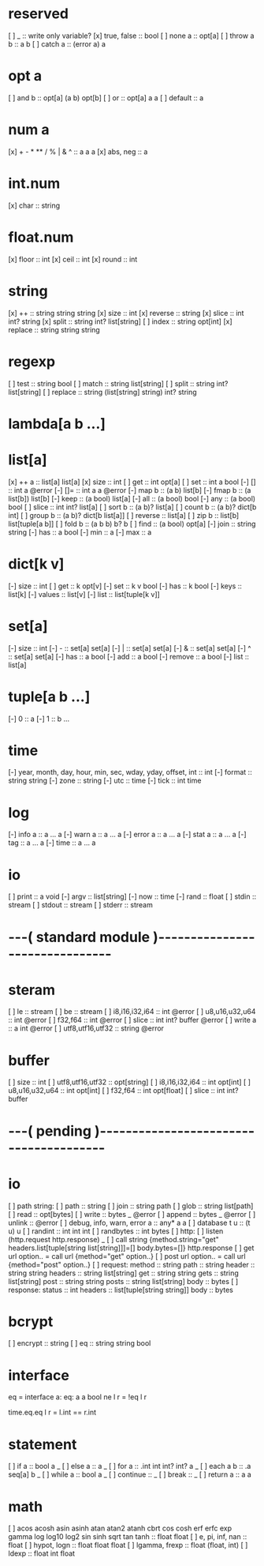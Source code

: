 # reserved
[ ] _            :: write only variable?
[x] true, false  :: bool
[ ] none a       :: opt[a]
[ ] throw a b    :: a b
[ ] catch a      :: (error a) a

# opt a
[ ] and b    :: opt[a] (a b) opt[b]
[ ] or       :: opt[a] a a
[ ] default  :: a

# num a
[x] + - * ** / % | & ^ :: a a a
[x] abs, neg :: a

# int.num
[x] char   :: string

# float.num
[x] floor  :: int
[x] ceil   :: int
[x] round  :: int

# string
[x] ++      :: string string string
[x] size    :: int
[x] reverse :: string
[x] slice   :: int int? string
[x] split   :: string int? list[string]
[ ] index   :: string opt[int]
[x] replace :: string string string

# regexp
[ ] test    :: string bool
[ ] match   :: string list[string]
[ ] split   :: string int? list[string]
[ ] replace :: string (list[string] string) int? string

# lambda[a b ...]

# list[a]
[x] ++ a    :: list[a] list[a]
[x] size    :: int
[ ] get     :: int opt[a]
[ ] set     :: int a bool
[-] []      :: int a @error
[-] []=     :: int a a @error
[-] map b   :: (a b) list[b]
[-] fmap b  :: (a list[b]) list[b]
[-] keep    :: (a bool) list[a]
[-] all     :: (a bool) bool
[-] any     :: (a bool) bool
[ ] slice   :: int int? list[a]
[ ] sort b  :: (a b)? list[a]
[ ] count b :: (a b)? dict[b int]
[ ] group b :: (a b)? dict[b list[a]]
[ ] reverse :: list[a]
[ ] zip b   :: list[b] list[tuple[a b]]
[ ] fold b  :: (a b b) b? b
[ ] find    :: (a bool) opt[a]
[-] join    :: string string
[-] has     :: a bool
[-] min     :: a
[-] max     :: a

# dict[k v]
[-] size   :: int
[ ] get    :: k opt[v]
[-] set    :: k v bool
[-] has    :: k bool
[-] keys   :: list[k]
[-] values :: list[v]
[-] list   :: list[tuple[k v]]

# set[a]
[-] size   :: int
[-] -      :: set[a] set[a]
[-] |      :: set[a] set[a]
[-] &      :: set[a] set[a]
[-] ^      :: set[a] set[a]
[-] has    :: a bool
[-] add    :: a bool
[-] remove :: a bool
[-] list   :: list[a]

# tuple[a b ...]
[-] 0 :: a
[-] 1 :: b
...

# time
[-] year, month, day, hour, min, sec, wday, yday, offset, int :: int
[-] format :: string string
[-] zone   :: string
[-] utc    :: time
[-] tick   :: int time

# log
[-] info a  :: a ... a
[-] warn a  :: a ... a
[-] error a :: a ... a
[-] stat a  :: a ... a
[-] tag     :: a ... a
[-] time    :: a ... a

# io
[ ] print  :: a void
[-] argv   :: list[string]
[-] now    :: time
[-] rand   :: float
[ ] stdin  :: stream
[ ] stdout :: stream
[ ] stderr :: stream

# ---( standard module )-------------------------------

# steram
[ ] le               :: stream
[ ] be               :: stream
[ ] i8,i16,i32,i64   :: int @error
[ ] u8,u16,u32,u64   :: int @error
[ ] f32,f64          :: int @error
[ ] slice            :: int int? buffer @error
[ ] write a          :: a int @error
[ ] utf8,utf16,utf32 :: string @error

# buffer
[ ] size             :: int
[ ] utf8,utf16,utf32 :: opt[string]
[ ] i8,i16,i32,i64   :: int opt[int]
[ ] u8,u16,u32,u64   :: int opt[int]
[ ] f32,f64          :: int opt[float]
[ ] slice            :: int int? buffer

# ---( pending )---------------------------------------
# io
[ ] path string:
[ ]   path   :: string
[ ]   join   :: string path
[ ]   glob   :: string list[path]
[ ]   read   :: opt[bytes]
[ ]   write  :: bytes _ @error
[ ]   append :: bytes _ @error
[ ]   unlink :: @error
[ ] debug, info, warn, error a :: any* a a
[ ] database t u :: (t u) u
[ ] randint :: int int int
[ ] randbytes :: int bytes
[ ] http:
[ ]   listen (http.request http.response) _
[ ]   call string {method.string="get" headers.list[tuple[string list[string]]]=[] body.bytes=[]} http.response
[ ]   get url option.. = call url {method="get" option..}
[ ]   post url option.. = call url {method="post" option..}
[ ]   request:
        method  :: string
        path    :: string
        header  :: string string
        headers :: string list[string]
        get     :: string string
        gets    :: string list[string]
        post    :: string string
        posts   :: string list[string]
        body    :: bytes
[ ]   response:
        status  :: int
        headers :: list[tuple[string string]]
        body    :: bytes

# bcrypt
[ ] encrypt :: string
[ ] eq      :: string string bool


# interface
eq = interface a:
  eq: a a bool
  ne l r = !eq l r

time.eq.eq l r = l.int == r.int

# statement
[ ] if a      :: bool a _
[ ] else a    :: a _
[ ] for a     :: .int int int? int? a _
[ ] each a b  :: .a seq[a] b _
[ ] while a   :: bool a _
[ ] continue  :: _
[ ] break     :: _
[ ] return a  :: a a

# math
[ ] acos acosh asin asinh atan atan2 atanh cbrt cos cosh erf erfc exp gamma log log10 log2 sin sinh sqrt tan tanh :: float float
[ ] e, pi, inf, nan :: float
[ ] hypot, logn :: float float float
[ ] lgamma, frexp :: float (float, int)
[ ] ldexp :: float int float
